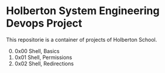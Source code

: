 # Holberton System Engineering Devops Project
This repositorie is a container of projects of Holberton School.

0. 0x00 Shell, Basics
1. 0x01 Shell, Permissions
2. 0x02 Shell, Redirections
